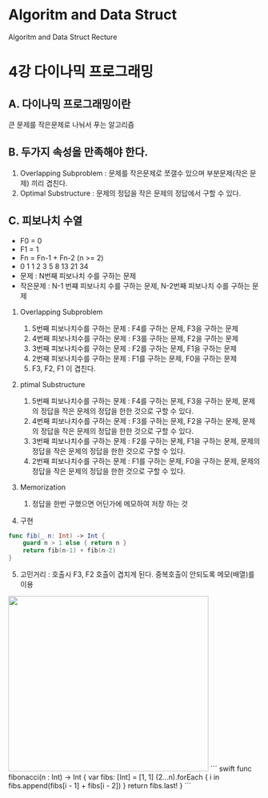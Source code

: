 # Algoritm and Data Struct
Algoritm and Data Struct Recture

4강 다이나믹 프로그래밍
===========
## A. 다이나믹 프로그래밍이란
큰 문제를 작은문제로 나눠서 푸는 알고리즘

## B. 두가지 속성을 만족해야 한다.
1. Overlapping Subproblem : 문제를 작은문제로 쪼갤수 있으며 부분문제(작은 문제) 끼리 겹친다.
2. Optimal Substructure : 문제의 정답을 작은 문제의 정답에서 구할 수 있다.

## C. 피보나치 수열
* F0 = 0
* F1 = 1
* Fn = Fn-1 + Fn-2 (n >= 2)
* 0 1 1 2 3 5 8 13 21 34
* 문제 : N번째 피보나치 수를 구하는 문제
* 작은문제 : N-1 번쨰 피보나치 수를 구하는 문제, N-2번째 피보나치 수를 구하는 문제

1. Overlapping Subproblem
      1) 5번째 피보나치수를 구하는 문제 : F4를 구하는 문제, F3을 구하는 문제
      2) 4번째 피보나치수를 구하는 문제 : F3를 구하는 문제, F2을 구하는 문제
      3) 3번째 피보나치수를 구하는 문제 : F2를 구하는 문제, F1을 구하는 문제
      4) 2번째 피보나치수를 구하는 문제 : F1를 구하는 문제, F0을 구하는 문제
      5) F3, F2, F1 이 겹친다.

2. ptimal Substructure
      1) 5번째 피보나치수를 구하는 문제 : F4를 구하는 문제, F3을 구하는 문제, 문제의 정답을 작은 문제의 정답을 한한 것으로 구할 수 있다.
      2) 4번째 피보나치수를 구하는 문제 : F3를 구하는 문제, F2을 구하는 문제, 문제의 정답을 작은 문제의 정답을 한한 것으로 구할 수 있다.
      3) 3번째 피보나치수를 구하는 문제 : F2를 구하는 문제, F1을 구하는 문제, 문제의 정답을 작은 문제의 정답을 한한 것으로 구할 수 있다.
      4) 2번째 피보나치수를 구하는 문제 : F1를 구하는 문제, F0을 구하는 문제, 문제의 정답을 작은 문제의 정답을 한한 것으로 구할 수 있다.

3. Memorization
      1) 정답을 한번 구했으면 어딘가에 메모하여 저장 하는 것

4. 구현
``` swift
func fib(_ n: Int) -> Int {
    guard n > 1 else { return n }
    return fib(n-1) + fib(n-2)
}
``` 

5. 고민거리 : 호출시 F3, F2 호출이 겹치게 된다. 중복호출이 안되도록 메모(배열)를 이용
<img src = "https://cdn-images-1.medium.com/max/1600/1*9tNzBsD415roh9K_scjF7A@2x.png" height = 350 width = 400>
``` swift
    func fibonacci(n : Int) -> Int {
        var fibs: [Int] = [1, 1]
        (2...n).forEach { i in
            fibs.append(fibs[i - 1] + fibs[i - 2])
        }
        return fibs.last!
    }
```

